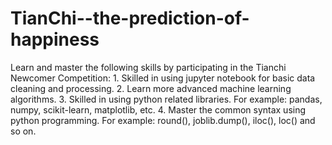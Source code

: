 # TianChi--the-prediction-of-happiness
Learn and master the following skills by participating in the Tianchi Newcomer Competition: 1. Skilled in using jupyter notebook for basic data cleaning and processing. 2. Learn more advanced machine learning algorithms. 3. Skilled in using python related libraries. For example: pandas, numpy, scikit-learn, matplotlib, etc. 4. Master the common syntax using python programming. For example: round(), joblib.dump(), iloc(), loc() and so on.
